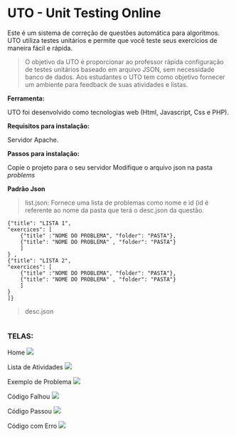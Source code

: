 # UTO - Unit Testing Online #

Este é um sistema de correção de questões automática para algoritmos. UTO utiliza testes unitários e permite que você teste seus exercícios de maneira fácil e rápida. 
 
> O objetivo da UTO é proporcionar ao professor rápida configuração de testes unitários baseado em arquivo JSON, sem necessidade banco de dados. Aos estudantes o UTO tem como objetivo fornecer um ambiente para feedback de suas atividades e listas. 

**Ferramenta:**

UTO foi desenvolvido como tecnologias web (Html, Javascript, Css e PHP).

**Requisitos para instalação:**

Servidor Apache.

**Passos para instalação:**

Copie o projeto para o seu servidor
Modifique o arquivo json na pasta *problems*

**Padrão Json**
> list.json: Fornece uma lista de problemas como nome e id (id é referente ao nome da pasta que terá o desc.json da questão.

``` {"list": [
{"title": "LISTA 1", 
"exercices": [ 
	{"title" :"NOME DO PROBLEMA", "folder": "PASTA"},
	{"title": "NOME DO PROBLEMA" , "folder": "PASTA"}
	]
} , 
{"title": "LISTA 2", 
"exercices": [ 
	{"title" :"NOME DO PROBLEMA", "folder": "PASTA"},
	{"title": "NOME DO PROBLEMA" , "folder": "PASTA"}
	]
}
]}
``` 


> desc.json

``` {"title": "NOME DO PROBLEMA" , "desc": "DESCRIÇÃO DO PROBLMEA",  "io": [{"input": "EXEMPLOS DE ENTRADA", "output": "EXEMPLOS DE SAIDA"},{"input": "EXEMPLOS DE ENTRADA", "output": "EXEMPLOS DE SAIDA"}], "cases":[{"input": "ENTRADAS", "output": "SAIDAS"}, {"input": "ENTRADA", "output": "SAIDA"}]} 
``` 

### TELAS:

Home
![](https://github.com/LuisAraujo/Unit-Testing-Online/blob/main/tutorial/home_uto.png?raw=true)

Lista de Atividades
![](https://github.com/LuisAraujo/Unit-Testing-Online/blob/main/tutorial/list_uto.png?raw=true)

Exemplo de Problema
![](https://github.com/LuisAraujo/Unit-Testing-Online/blob/main/tutorial/problem_uto.png?raw=true)

Código Falhou
![](https://github.com/LuisAraujo/Unit-Testing-Online/blob/main/tutorial/fail_uto.png?raw=true)

Código Passou
![](https://github.com/LuisAraujo/Unit-Testing-Online/blob/main/tutorial/sucess_uto.png?raw=true)


Código com Erro
![](https://github.com/LuisAraujo/Unit-Testing-Online/blob/main/tutorial/erro_uto.png?raw=true)